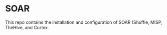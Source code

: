 # SOAR
This repo contains the installation and configuration of SOAR (Shuffle, MISP, TheHIve, and Cortex.
